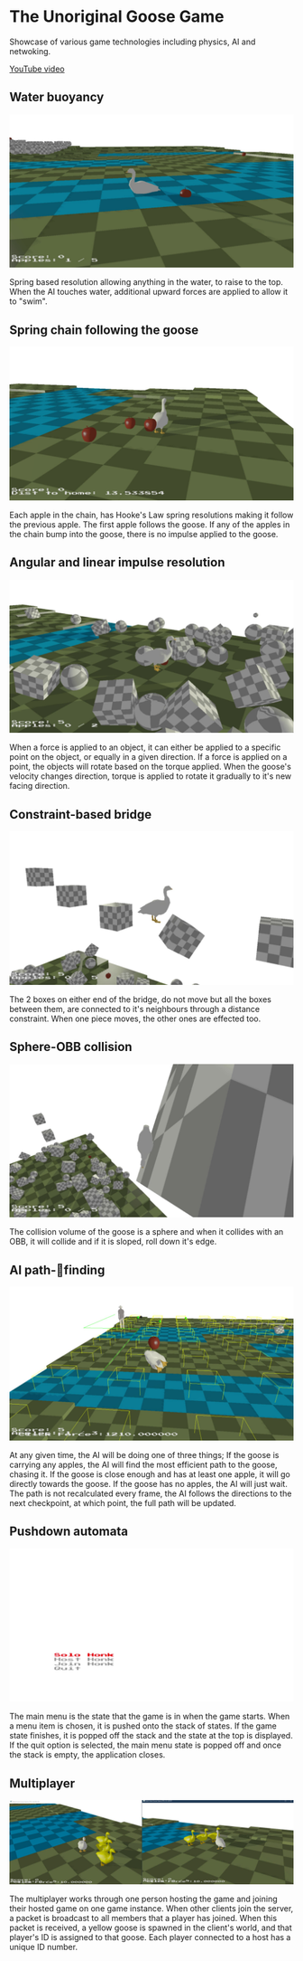 # The Unoriginal Goose Game
Showcase of various game technologies including physics, AI and netwoking.

[YouTube video](https://youtu.be/gKIVOXjSYGc)

## Water buoyancy
![Water_Buoyancy](Images/Water_Buoyancy.jpg)

Spring based resolution allowing anything in the water, to raise to the top. When the AI touches water, additional upward forces are applied to allow it to "swim".

## Spring chain following the goose
![Spring_Chain](Images/Spring_Chain.jpg)

Each apple in the chain, has Hooke's Law spring resolutions making it follow the previous apple. The first apple follows the goose. If any of the apples in the chain bump into the goose, there is no impulse applied to the goose.

## Angular and linear impulse resolution
![Object_Angualr_and_linear](Images/Object_Angualr_and_linear.jpg)

When a force is applied to an object, it can either be applied to a specific point on the object, or equally in a given direction. If a force is applied on a point, the objects will rotate based on the torque applied. When the goose's velocity changes direction, torque is applied to rotate it gradually to it's new facing direction.

## Constraint-based bridge
![Constraint_bridge](Images/Constraint_bridge.jpg)

The 2 boxes on either end of the bridge, do not move but all the boxes between them, are connected to it's neighbours through a distance constraint. When one piece moves, the other ones are effected too.

## Sphere-OBB collision
![Sphere-OBB_collision](Images/Sphere-OBB_collision.jpg)

The collision volume of the goose is a sphere and when it collides with an OBB, it will collide and if it is sloped, roll down it's edge.

## AI path-finding
![AI_Pathfinding](Images/AI_Pathfinding.jpg)

At any given time, the AI will be doing one of three things; If the goose is carrying any apples, the AI will find the most efficient path to the goose, chasing it. If the goose is close enough and has at least one apple, it will go directly towards the goose. If the goose has no apples, the AI will just wait. The path is not recalculated every frame, the AI follows the directions to the next checkpoint, at which point, the full path will be updated.

## Pushdown automata
![Pushdown_Automata](Images/Pushdown_Automata.jpg)

The main menu is the state that the game is in when the game starts. When a menu item is chosen, it is pushed onto the stack of states. If the game state finishes, it is popped off the stack and the state at the top is displayed. If the quit option is selected, the main menu state is popped off and once the stack is empty, the application closes.

## Multiplayer
![Multiplayer](Images/Multiplayer.jpg)

The multiplayer works through one person hosting the game and joining their hosted game on one game instance. When other clients join the server, a packet is broadcast to all members that a player has joined. When this packet is received, a yellow goose is spawned in the client's world, and that player's ID is assigned to that goose. Each player connected to a host has a unique ID number.
